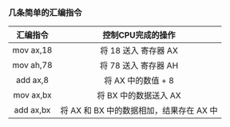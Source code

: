  ### 几条简单的汇编指令

|  汇编指令  |            控制CPU完成的操作             |
| :--------: | :--------------------------------------: |
| mov ax,18  |           将 18 送入 寄存器 AX           |
| mov ah,78  |           将 78 送入 寄存器 AH           |
|  add ax,8  |            将 AX 中的数值 + 8            |
| mov  ax,bx |          将 BX 中的数据送入 AX           |
| add ax,bx  | 将 AX 和 BX 中的数据相加，结果存在 AX 中 |

